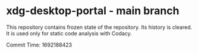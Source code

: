# xdg-desktop-portal - main branch

This repository contains frozen state of the repository.
Its history is cleared. It is used only for static code
analysis with Codacy.

Commit Time: 1692188423